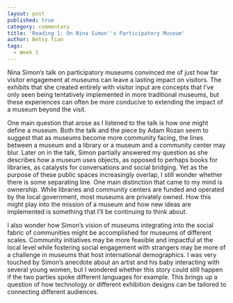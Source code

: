 ```yaml
---
layout: post
published: true
category: commentary
title: 'Reading 1: On Nina Simon''s Participatory Museum'
author: Betsy Tian
tags:
  - Week 1
---
```


Nina Simon’s talk on participatory museums convinced me of just how far visitor engagement at museums can leave a lasting impact on visitors. The exhibits that she created entirely with visitor input are concepts that I’ve only seen being tentatively implemented in more traditional museums, but these experiences can often be more conducive to extending the impact of a museum beyond the visit.   


One main question that arose as I listened to the talk is how one might define a museum. Both the talk and the piece by Adam Rozan seem to suggest that as museums become more community facing, the lines between a museum and a library or a museum and a community center may blur. Later on in the talk, Simon partially answered my question as she describes how a museum uses objects, as opposed to perhaps books for libraries, as catalysts for conversations and social bridging. Yet as the purpose of these public spaces increasingly overlap, I still wonder whether there is some separating line. One main distinction that came to my mind is ownership. While libraries and community centers are funded and operated by the local government, most museums are privately owned. How this might play into the mission of a museum and how new ideas are implemented is something that I’ll be continuing to think about. 


I also wonder how Simon’s vision of museums integrating into the social fabric of communities might be accomplished for museums of different scales. Community initiatives may be more feasible and impactful at the local level while fostering social engagement with strangers may be more of a challenge in museums that host international demographics. I was very touched by Simon’s anecdote about an artist and his baby interacting with several young women, but I wondered whether this story could still happen if the two parties spoke different languages for example. This brings up a question of how technology or different exhibition designs can be tailored to connecting different audiences.
